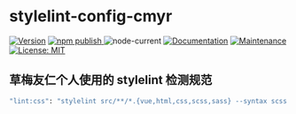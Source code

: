 # stylelint-config-cmyr

<p>
    <a href="https://github.com/CaoMeiYouRen/stylelint-config-cmyr" target="_blank">
        <img alt="Version" src="https://img.shields.io/github/package-json/v/CaoMeiYouRen/stylelint-config-cmyr" /></a>
    <a href="https://www.npmjs.com/package/stylelint-config-cmyr" target="_blank">
        <img alt="npm publish" src="https://img.shields.io/npm/dt/stylelint-config-cmyr?label=npm%20downloads&color=yellow">
    </a>
    <img alt="node-current"  src="https://img.shields.io/node/v/stylelint-config-cmyr" />
    <a href="https://github.com/CaoMeiYouRen/stylelint-config-cmyr#readme" target="_blank">
        <img alt="Documentation" src="https://img.shields.io/badge/documentation-yes-brightgreen.svg" /></a>
    <a href="https://github.com/CaoMeiYouRen/stylelint-config-cmyr/graphs/commit-activity" target="_blank">
        <img alt="Maintenance" src="https://img.shields.io/badge/Maintained%3F-yes-green.svg" /></a>
    <a href="https://github.com/CaoMeiYouRen/stylelint-config-cmyr/blob/master/LICENSE" target="_blank">
        <img alt="License: MIT" src="https://img.shields.io/github/license/CaoMeiYouRen/stylelint-config-cmyr" /></a>
</p>

## 草梅友仁个人使用的 stylelint 检测规范

```sh
"lint:css": "stylelint src/**/*.{vue,html,css,scss,sass} --syntax scss --custom-syntax postcss-html --fix"
```
